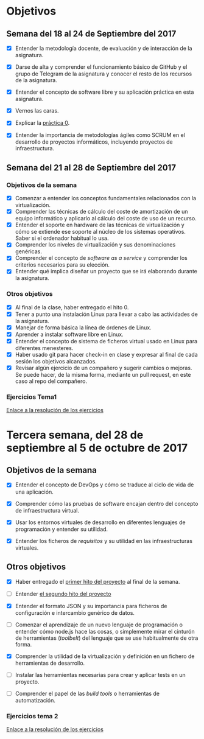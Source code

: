 # Objetivos
## Semana del 18 al 24 de Septiembre del 2017
- [x] Entender la metodología docente, de evaluación y de interacción de la asignatura.

- [x] Darse de alta y comprender el funcionamiento básico de GitHub y el grupo de Telegram de la asignatura y conocer el resto de los recursos de la asignatura.

- [x] Entender el concepto de software libre y su aplicación práctica en esta asignatura.

- [x] Vernos las caras.

- [x] Explicar la
   [práctica 0](https://github.com/AntonioAlcM/IV17-18-Autoevaluacion/tree/master/hito0).

- [x] Entender la importancia de metodologías ágiles como SCRUM en el desarrollo de proyectos informáticos, incluyendo proyectos de infraestructura.

## Semana del 21 al 28 de Septiembre del 2017
### Objetivos de la semana

- [x] Comenzar a entender los conceptos fundamentales relacionados con la virtualización.
- [x] Comprender las técnicas de cálculo del coste de amortización de un equipo informático y aplicarlo al cálculo del coste de uso de un
recurso.
- [x] Entender el soporte en hardware de las técnicas de virtualización y cómo se extiende ese soporte al núcleo de los sistemas operativos. Saber si el ordenador habitual lo usa.
- [x] Comprender los niveles de virtualización y sus denominaciones genéricas.
- [x] Comprender el concepto de *software as a service* y comprender los criterios necesarios para su elección.
- [x] Entender qué implica diseñar un proyecto que se irá elaborando durante la asignatura.
### Otros objetivos   
- [x] Al final de la clase, haber entregado el hito 0.
- [x] Tener a punto una instalación Linux para llevar a cabo las actividades de la asignatura.
- [x] Manejar de forma básica la línea de órdenes de Linux.
- [x] Aprender a instalar software libre en Linux.
- [x] Entender el concepto de sistema de ficheros virtual usado en Linux para diferentes menesteres.
- [x] Haber usado git para hacer check-in en clase y expresar al final de cada sesión los objetivos alcanzados.
- [x] Revisar algún ejercicio de un compañero y sugerir cambios o mejoras. Se puede hacer, de la misma forma, mediante un pull request, en este caso al repo del compañero.
### Ejercicios Tema1
[Enlace a la resolución de los ejercicios](https://github.com/AntonioAlcM/IV17-18-Autoevaluacion/tree/master/Tema1)

# Tercera semana, del 28 de septiembre al 5 de octubre de 2017


## Objetivos de la semana

- [x] Entender el concepto de DevOps y cómo se traduce al ciclo de vida de una aplicación.  

- [x] Comprender cómo las pruebas de software encajan dentro del concepto de infraestructura virtual.  

- [x] Usar los entornos virtuales de desarrollo en diferentes lenguajes de programación y entender su utilidad.

- [x] Entender los ficheros de *requisitos* y su utilidad en las infraestructuras virtuales.  

## Otros objetivos

- [x] Haber entregado el [primer hito del proyecto](http://jj.github.io/IV/documentos/practicas/1.Infraestructura) al final de la semana.  

- [ ] Entender [el segundo hito del proyecto](http://jj.github.io/IV/documentos/proyecto/2.CI)  

- [x] Entender el formato JSON y su importancia para ficheros de configuración e intercambio genérico de datos.  

- [ ] Comenzar el aprendizaje de un nuevo lenguaje de programación o entender cómo node.js hace las cosas, o simplemente mirar el cinturón de herramientas (*toolbelt*) del lenguaje que se use habitualmente de otra forma.

- [x] Comprender la utilidad de la virtualización y definición en un fichero de herramientas de desarrollo.

- [ ] Instalar las herramientas necesarias para crear y aplicar tests en un proyecto.

- [ ] Comprender el papel de las *build tools* o herramientas de automatización.

### Ejercicios tema 2
[Enlace a la resolución de los ejercicios](https://github.com/AntonioAlcM/IV17-18-Autoevaluacion/tree/master/Tema2)
